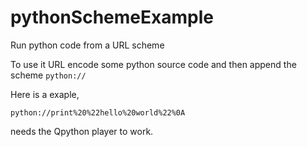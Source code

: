 pythonSchemeExample
===================

Run python code from a URL scheme

To use it URL encode some python source code and then append the scheme `python://` 

Here is a exaple,   
    
    python://print%20%22hello%20world%22%0A



needs the Qpython player to work. 
